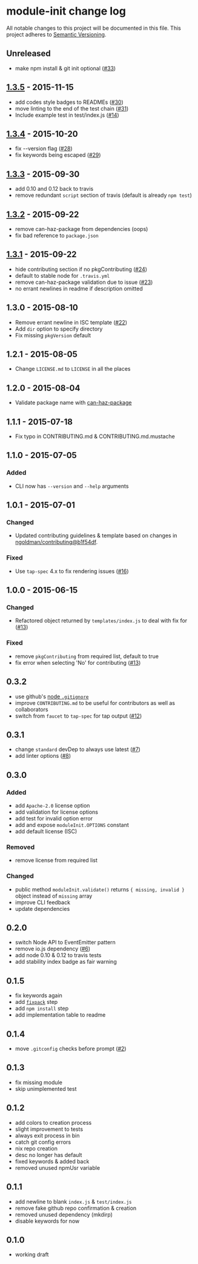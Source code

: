 # module-init change log

All notable changes to this project will be documented in this file.
This project adheres to [Semantic Versioning](http://semver.org/).

## Unreleased
* make npm install & git init optional ([#33](https://github.com/ngoldman/module-init/issues/33))

## [1.3.5] - 2015-11-15
* add codes style badges to READMEs ([#30](https://github.com/ngoldman/module-init/pull/30))
* move linting to the end of the test chain ([#31](https://github.com/ngoldman/module-init/pull/31))
* Include example test in test/index.js ([#14](https://github.com/ngoldman/module-init/issues/14))

## [1.3.4] - 2015-10-20
* fix --version flag ([#28](https://github.com/ngoldman/module-init/pull/28))
* fix keywords being escaped ([#29](https://github.com/ngoldman/module-init/pull/29))

## [1.3.3] - 2015-09-30
* add 0.10 and 0.12 back to travis
* remove redundant `script` section of travis (default is already `npm test`)

## [1.3.2] - 2015-09-22
* remove can-haz-package from dependencies (oops)
* fix bad reference to `package.json`

## [1.3.1] - 2015-09-22
* hide contributing section if no pkgContributing ([#24](https://github.com/ngoldman/module-init/pull/24))
* default to stable node for `.travis.yml`
* remove can-haz-package validation due to issue ([#23](https://github.com/ngoldman/module-init/issues/23))
* no errant newlines in readme if description omitted

## 1.3.0 - 2015-08-10
* Remove errant newline in ISC template ([#22](https://github.com/ngoldman/module-init/pull/22))
* Add `dir` option to specify directory
* Fix missing `pkgVersion` default

## 1.2.1 - 2015-08-05
* Change `LICENSE.md` to `LICENSE` in all the places

## 1.2.0 - 2015-08-04
* Validate package name with [can-haz-package](https://github.com/flet/can-haz-package)

## 1.1.1 - 2015-07-18
* Fix typo in CONTRIBUTING.md & CONTRIBUTING.md.mustache

## 1.1.0 - 2015-07-05

### Added
* CLI now has `--version` and `--help` arguments

## 1.0.1 - 2015-07-01

### Changed
* Updated contributing guidelines & template based on changes in [ngoldman/contributing@b1f54df](https://github.com/ngoldman/contributing/commit/b1f54df669d02e1db87598bc07540d823b423d4d).

### Fixed
* Use `tap-spec` 4.x to fix rendering issues ([#16](https://github.com/ngoldman/module-init/issues/16))

## 1.0.0 - 2015-06-15

### Changed
* Refactored object returned by `templates/index.js` to deal with fix for ([#13](https://github.com/ngoldman/module-init/issues/13))

### Fixed
* remove `pkgContributing` from required list, default to true
* fix error when selecting 'No' for contributing ([#13](https://github.com/ngoldman/module-init/issues/13))

## 0.3.2
* use github's [node `.gitignore`](https://github.com/github/gitignore/edit/master/Node.gitignore)
* improve `CONTRIBUTING.md` to be useful for contributors as well as collaborators
* switch from `faucet` to `tap-spec` for tap output ([#12](https://github.com/ngoldman/module-init/issues/12))

## 0.3.1
* change `standard` devDep to always use latest ([#7](https://github.com/ngoldman/module-init/issues/7))
* add linter options ([#8](https://github.com/ngoldman/module-init/issues/8))

## 0.3.0

### Added
* add `Apache-2.0` license option
* add validation for license options
* add test for invalid option error
* add and expose `moduleInit.OPTIONS` constant
* add default license (ISC)

### Removed
* remove license from required list

### Changed
* public method `moduleInit.validate()` returns `{ missing, invalid }` object instead of `missing` array
* improve CLI feedback
* update dependencies

## 0.2.0
* switch Node API to EventEmitter pattern
* remove io.js dependency ([#6](https://github.com/ngoldman/module-init/issues/6))
* add node 0.10 & 0.12 to travis tests
* add stability index badge as fair warning

## 0.1.5
* fix keywords again
* add [`fixpack`](https://github.com/HenrikJoreteg/fixpack/) step
* add `npm install` step
* add implementation table to readme

## 0.1.4
* move `.gitconfig` checks before prompt ([#2](https://github.com/ngoldman/module-init/issues/2))

## 0.1.3
* fix missing module
* skip unimplemented test

## 0.1.2
* add colors to creation process
* slight improvement to tests
* always exit process in bin
* catch git config errors
* nix repo creation
* desc no longer has default
* fixed keywords & added back
* removed unused npmUsr variable

## 0.1.1
* add newline to blank `index.js` & `test/index.js`
* remove fake github repo confirmation & creation
* removed unused dependency (mkdirp)
* disable keywords for now

## 0.1.0
* working draft

[1.3.5]: https://github.com/ngoldman/module-init/compare/v1.3.4...v1.3.5
[1.3.4]: https://github.com/ngoldman/module-init/compare/v1.3.3...v1.3.4
[1.3.3]: https://github.com/ngoldman/module-init/compare/v1.3.2...v1.3.3
[1.3.2]: https://github.com/ngoldman/module-init/compare/v1.3.1...v1.3.2
[1.3.1]: https://github.com/ngoldman/module-init/compare/v1.3.0...v1.3.1
